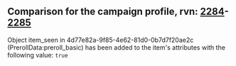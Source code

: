 ## Comparison for the campaign profile, rvn: [2284](https://github.com/PRO100KatYT/FortniteProfileRevisions/tree/main/profiles/campaign/2284%20campaign.json)-[2285](https://github.com/PRO100KatYT/FortniteProfileRevisions/tree/main/profiles/campaign/2285%20campaign.json)

Object item_seen in 4d77e82a-9f85-4e62-81d0-0b7d7f20ae2c (PrerollData:preroll_basic) has been added to the item's attributes with the following value: `true`
<br><br>
